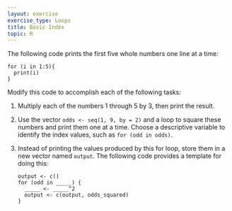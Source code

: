 ```yaml
---
layout: exercise
exercise_type: Loops
title: Basic Index
topic: R
---
```


The following code prints the first five whole numbers one line at a time:

```
for (i in 1:5){
  print(i)
}
```

Modify this code to accomplish each of the following tasks: 

1. Multiply each of the numbers 1 through 5 by 3, then print the result. 
2. Use the vector `odds <- seq(1, 9, by = 2)` and a loop to square these numbers
   and print them one at a time. Choose a descriptive variable to identify the 
   index values, such as `for (odd in odds)`.
3. Instead of printing the values produced by this for loop, store them in a new
   vector named `output`. The following code provides a template for doing this: 

   ```
   output <- c()
   for (odd in _____) {
     _____ <- _____^2
     output <- c(output, odds_squared)
   }
   ```
